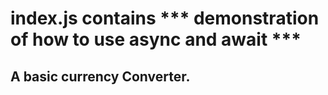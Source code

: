 # index.js contains *** demonstration of how to use async and await ***

## A basic currency Converter.